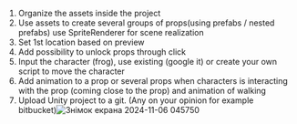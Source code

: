1. Organize the assets inside the project
2. Use assets to create several groups of props(using prefabs
/ nested prefabs) use SpriteRenderer for scene realization
3. Set 1st location based on preview
4. Add possibility to unlock props through click
5. Input the character (frog), use existing (google it) or create
your own script to move the character
6. Add animation to a prop or several props when characters
is interacting with the prop (coming close to the prop) and
animation of walking
7. Upload Unity project to a git. (Any on your opinion for
example bitbucket)![Знімок екрана 2024-11-06 045750](https://github.com/user-attachments/assets/531ae442-e450-4093-8093-aaa04f0205b6)
